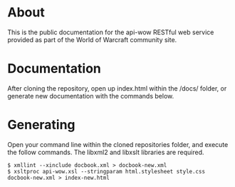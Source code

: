 
# About

This is the public documentation for the api-wow RESTful web service provided as part of the World of Warcraft community site.

# Documentation

After cloning the repository, open up index.html within the /docs/ folder, or generate new documentation with the commands below.

# Generating 

Open your command line within the cloned repositories folder, and execute the follow commands. The libxml2 and libxslt libraries are required.

    $ xmllint --xinclude docbook.xml > docbook-new.xml
    $ xsltproc api-wow.xsl --stringparam html.stylesheet style.css docbook-new.xml > index-new.html

